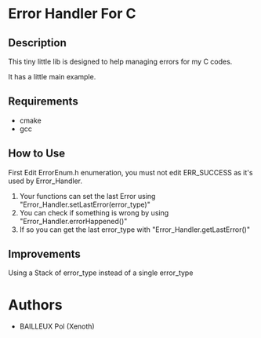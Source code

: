# Error Handler For C
## Description
This tiny little lib is designed to help managing errors for my C codes.

It has a little main example.
## Requirements
* cmake
* gcc
## How to Use
First Edit ErrorEnum.h enumeration, you must not edit ERR_SUCCESS as it's used by Error_Handler.

1. Your functions can set the last Error using "Error_Handler.setLastError(error_type)"
2. You can check if something is wrong by using "Error_Handler.errorHappened()"
3. If so you can get the last error_type with "Error_Handler.getLastError()"

## Improvements
Using a Stack of error_type instead of a single error_type

# Authors
* BAILLEUX Pol (Xenoth) 

